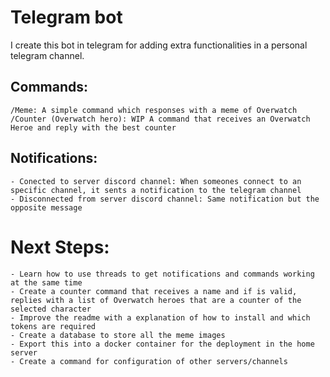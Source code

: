 # Telegram bot 

I create this bot in telegram for adding extra functionalities in a personal telegram channel. 

## Commands:
    /Meme: A simple command which responses with a meme of Overwatch
    /Counter (Overwatch hero): WIP A command that receives an Overwatch Heroe and reply with the best counter


## Notifications:
    - Conected to server discord channel: When someones connect to an specific channel, it sents a notification to the telegram channel
    - Disconnected from server discord channel: Same notification but the opposite message


# Next Steps:
    - Learn how to use threads to get notifications and commands working at the same time
    - Create a counter command that receives a name and if is valid, replies with a list of Overwatch heroes that are a counter of the selected character
    - Improve the readme with a explanation of how to install and which tokens are required
    - Create a database to store all the meme images
    - Export this into a docker container for the deployment in the home server
    - Create a command for configuration of other servers/channels
